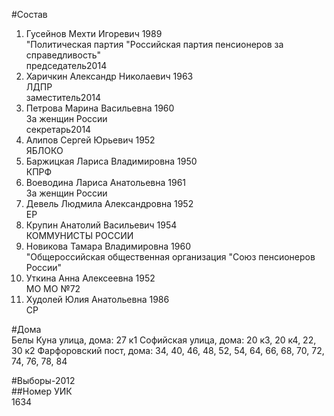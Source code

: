#Состав  
1. Гусейнов Мехти Игоревич 1989  
    "Политическая партия "Российская партия пенсионеров за справедливость"  
    председатель2014  
2. Харичкин Александр Николаевич 1963  
    ЛДПР  
    заместитель2014  
3. Петрова Марина Васильевна 1960  
    За женщин России  
    секретарь2014  
4. Алипов Сергей Юрьевич 1952  
    ЯБЛОКО  
5. Баржицкая Лариса Владимировна 1950  
    КПРФ  
6. Воеводина Лариса Анатольевна 1961  
    За женщин России  
7. Девель Людмила Александровна 1952  
    ЕР  
8. Крупин Анатолий Васильевич 1954  
    КОММУНИСТЫ РОССИИ  
9. Новикова Тамара Владимировна 1960  
    "Общероссийская общественная организация "Союз пенсионеров России"  
10. Уткина Анна Алексеевна 1952  
    МО МО №72  
11. Худолей Юлия Анатольевна 1986  
    СР  

#Дома  
Белы Куна улица, дома: 27 к1 Софийская улица, дома: 20 к3, 20 к4, 22, 30 к2 Фарфоровский пост, дома: 34, 40, 46, 48, 52, 54, 64, 66, 68, 70, 72, 74, 76, 78, 84  
  
#Выборы-2012  
##Номер УИК  
1634  
